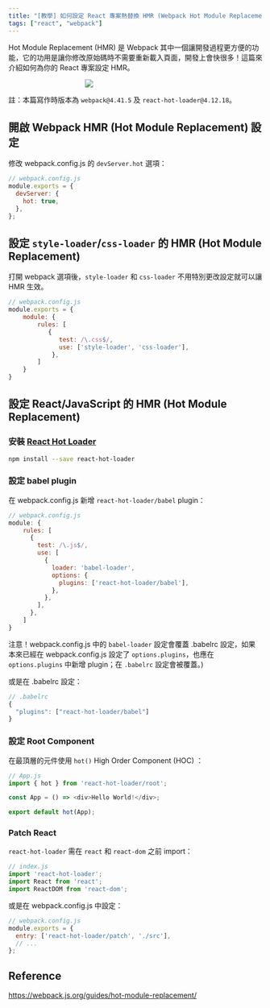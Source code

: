 ```yaml
---
title: "[教學] 如何設定 React 專案熱替換 HMR (Webpack Hot Module Replacement) (2020版)"
tags: ["react", "webpack"]
---
```


Hot Module Replacement (HMR) 是 Webpack 其中一個讓開發過程更方便的功能，它的功用是讓你修改原始碼時不需要重新載入頁面，開發上會快很多！這篇來介紹如何為你的 React 專案設定 HMR。

<!--![Webpack icon](https://webpack.js.org/d19378a95ebe6b15d5ddea281138dcf4.svg)-->

<img src="https://webpack.js.org/d19378a95ebe6b15d5ddea281138dcf4.svg" style="
    max-width: 200px;
    margin: 0 auto;
    display: block;
" />

註：本篇寫作時版本為 `webpack@4.41.5` 及 `react-hot-loader@4.12.18`。

## 開啟 Webpack HMR (Hot Module Replacement) 設定

修改 webpack.config.js 的 `devServer.hot` 選項：

```JavaScript
// webpack.config.js
module.exports = {
  devServer: {
    hot: true,
  },
};
```

## 設定 `style-loader`/`css-loader` 的 HMR (Hot Module Replacement)

打開 webpack 選項後，`style-loader` 和 `css-loader` 不用特別更改設定就可以讓 HMR 生效。

```JavaScript
// webpack.config.js
module.exports = {
    module: {
        rules: [
           {
              test: /\.css$/,
              use: ['style-loader', 'css-loader'],
            },
        ]
    }
}
```

## 設定 React/JavaScript 的 HMR (Hot Module Replacement)

### 安裝 [React Hot Loader](https://github.com/gaearon/react-hot-loader)

```bash
npm install --save react-hot-loader
```

### 設定 babel plugin

在 webpack.config.js 新增 `react-hot-loader/babel` plugin：

```JavaScript
// webpack.config.js
module: {
    rules: [
      {
        test: /\.js$/,
        use: [
          {
            loader: 'babel-loader',
            options: {
              plugins: ['react-hot-loader/babel'],
            },
          },
        ],
      },
    ]
}
```

注意！webpack.config.js 中的 `babel-loader` 設定會覆蓋 .babelrc 設定，如果本來已經在 webpack.config.js 設定了 `options.plugins`，也應在 `options.plugins` 中新增 plugin；在 `.babelrc` 設定會被覆蓋。)

或是在 .babelrc 設定：

```JavaScript
// .babelrc
{
  "plugins": ["react-hot-loader/babel"]
}
```

### 設定 Root Component

在最頂層的元件使用 `hot()`  High Order Component (HOC) ：

```JavaScript
// App.js
import { hot } from 'react-hot-loader/root';

const App = () => <div>Hello World!</div>;

export default hot(App);
```

### Patch React

`react-hot-loader` 需在 `react` 和 `react-dom` 之前 import：

```JavaScript
// index.js
import 'react-hot-loader';
import React from 'react';
import ReactDOM from 'react-dom';
```

或是在 webpack.config.js 中設定：

```JavaScript
// webpack.config.js
module.exports = {
  entry: ['react-hot-loader/patch', './src'],
  // ...
};
```

## Reference

https://webpack.js.org/guides/hot-module-replacement/
